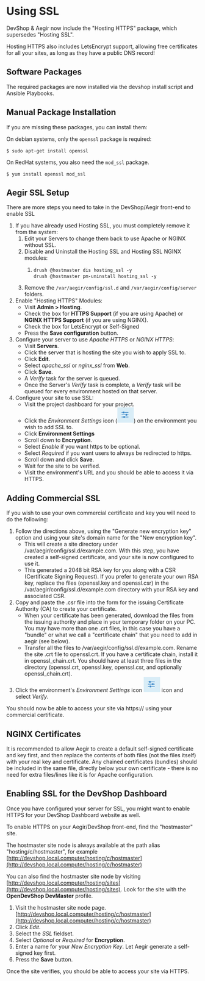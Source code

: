 # Using SSL

DevShop & Aegir now include the "Hosting HTTPS" package, which supersedes "Hosting SSL".

Hosting HTTPS also includes LetsEncrypt support, allowing free certificates for all your sites, as long as they have a public DNS record!

## Software Packages

The required packages are now installed via the devshop install script and Ansible Playbooks.

## Manual Package Installation

If you are missing these packages, you can install them:

On debian systems, only the `openssl` package is required:

```text
$ sudo apt-get install openssl
```

On RedHat systems, you also need the `mod_ssl` package.

```text
$ yum install openssl mod_ssl
```

## Aegir SSL Setup

There are more steps you need to take in the DevShop/Aegir front-end to enable SSL

1. If you have already used Hosting SSL, you must completely remove it from the system:
   1. Edit your Servers to change them back to use Apache or NGINX without SSL.
   2. Disable and Uninstall the Hosting SSL and Hosting SSL NGINX modules: 
      1. ```text
         drush @hostmaster dis hosting_ssl -y
         drush @hostmaster pm-uninstall hosting_ssl -y
         ```
   3. Remove the `/var/aegir/config/ssl.d` and `/var/aegir/config/server` folders.
2. Enable "Hosting HTTPS" Modules:
   * Visit **Admin &gt; Hosting**.
   * Check the box for **HTTPS Support** \(if you are using Apache\) or **NGINX HTTPS Support** \(if you are using NGINX\). 
   * Check the box for LetsEncrypt or Self-Signed
   * Press the **Save configuration** button.
3. Configure your server to use _Apache HTTPS_ or _NGINX HTTPS_:
   * Visit **Servers**.
   * Click the server that is hosting the site you wish to apply SSL to.
   * Click **Edit**.
   * Select _apache\_ssl_ or _nginx\_ssl_ from **Web**.
   * Click **Save**.
   * A _Verify_ task for the server is queued.
   * Once the Server's _Verify_ task is complete, a _Verify_ task will be queued for every environment hosted on that server.
4. Configure your site to use SSL:
   * Visit the project dashboard for your project.
   * Click the _Environment Settings_  icon \(![Push this button to open Environment Settings.](../.gitbook/assets/settings.png)\) on the environment you wish to add SSL to.
   * Click **Environment Settings**
   * Scroll down to **Encryption**. 
   * Select _Enable_ if you want https to be optional.
   * Select _Required_ if you want users to always be redirected to https.
   * Scroll down and click **Save**.
   * Wait for the site to be verified.
   * Visit the environment's URL and you should be able to access it via HTTPS.

## Adding Commercial SSL

If you wish to use your own commercial certificate and key you will need to do the following:

1. Follow the directions above, using the "Generate new encryption key" option and using your site's domain name for the "New encryption key".
   * This will create a site directory under /var/aegir/config/ssl.d/example.com. With this step, you have created a self-signed certificate, and your site is now configured to use it.
   * This generated a 2048 bit RSA key for you along with a CSR \(Certificate Signing Request\). If you prefer to generate your own RSA key, replace the files \(openssl.key and openssl.csr\) in the /var/aegir/config/ssl.d/example.com directory with your RSA key and associated CSR.
2. Copy and paste the .csr file into the form for the issuing Certificate Authority \(CA\) to create your certificate.
   * When your certificate has been generated, download the files from the issuing authority and place in your temporary folder on your PC. You may have more than one .crt files, in this case you have a "bundle" or what we call a "certificate chain" that you need to add in aegir \(see below\).
   * Transfer all the files to /var/aegir/config/ssl.d/example.com. Rename the site .crt file to openssl.crt. If you have a certificate chain, install it in openssl\_chain.crt. You should have at least three files in the directory \(openssl.crt, openssl.key, openssl.csr, and optionally openssl\_chain.crt\).
3. Click the environment's _Environment Settings_ icon ![Push this button to open Environment Settings.](../.gitbook/assets/settings.png) icon and select _Verify_.

You should now be able to access your site via https:// using your commercial certificate.

## NGINX Certificates

It is recommended to allow Aegir to create a default self-signed certificate and key first, and then replace the contents of both files \(not the files itself\) with your real key and certificate. Any chained certificates \(bundles\) should be included in the same file, directly below your own certificate - there is no need for extra files/lines like it is for Apache configuration.

## Enabling SSL for the DevShop Dashboard

Once you have configured your server for SSL, you might want to enable HTTPS for your DevShop Dashboard website as well.

To enable HTTPS on your Aegir/DevShop front-end, find the "hostmaster" site.

The hostmaster site node is always available at the path alias "hosting/c/hostmaster", for example [http://devshop.local.computer/hosting/c/hostmaster](http://devshop.local.computer/hosting/c/hostmaster)

You can also find the hostmaster site node by visiting [http://devshop.local.computer/hosting/sites](http://devshop.local.computer/hosting/sites). Look for the site with the **OpenDevShop DevMaster** profile.

1. Visit the hostmaster site node page. [http://devshop.local.computer/hosting/c/hostmaster](http://devshop.local.computer/hosting/c/hostmaster)
2. Click _Edit_.
3. Select the _SSL_ fieldset.
4. Select _Optional_ or _Required_ for **Encryption**.
5. Enter a name for your _New Encryption Key_. Let Aegir generate a self-signed key first. 
6. Press the **Save** button.

Once the site verifies, you should be able to access your site via HTTPS.

